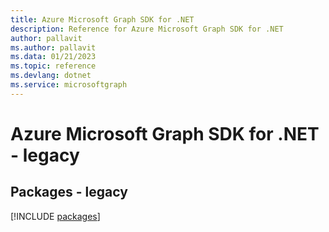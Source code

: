 ```yaml
---
title: Azure Microsoft Graph SDK for .NET
description: Reference for Azure Microsoft Graph SDK for .NET
author: pallavit
ms.author: pallavit
ms.data: 01/21/2023
ms.topic: reference
ms.devlang: dotnet
ms.service: microsoftgraph
---
```

# Azure Microsoft Graph SDK for .NET - legacy
## Packages - legacy
[!INCLUDE [packages](microsoft-graph-index.md)]